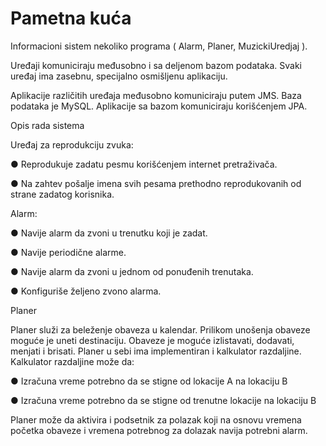 # Pametna kuća
Informacioni sistem nekoliko programa ( Alarm, Planer, MuzickiUredjaj ).                                     

Uređaji komuniciraju međusobno i sa deljenom bazom podataka. Svaki uređaj ima zasebnu, specijalno osmišljenu aplikaciju.

Aplikacije različitih uređaja međusobno komuniciraju putem JMS. Baza podataka je MySQL. Aplikacije sa bazom komuniciraju korišćenjem JPA.

Opis rada sistema

Uređaj za reprodukciju zvuka:

● Reprodukuje zadatu pesmu korišćenjem internet pretraživača.

● Na zahtev pošalje imena svih pesama prethodno reprodukovanih od strane
zadatog korisnika.

Alarm:

● Navije alarm da zvoni u trenutku koji je zadat.

● Navije periodične alarme.

● Navije alarm da zvoni u jednom od ponuđenih trenutaka.

● Konfiguriše željeno zvono alarma.

Planer

Planer služi za beleženje obaveza u kalendar. Prilikom unošenja obaveze moguće je
uneti destinaciju. Obaveze je moguće izlistavati, dodavati, menjati i brisati.
Planer u sebi ima implementiran i kalkulator razdaljine. Kalkulator razdaljine može
da:

● Izračuna vreme potrebno da se stigne od lokacije A na lokaciju B

● Izračuna vreme potrebno da se stigne od trenutne lokacije na lokaciju B

Planer može da aktivira i podsetnik za polazak koji na osnovu vremena početka
obaveze i vremena potrebnog za dolazak navija potrebni alarm. 
